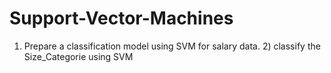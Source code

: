 # Support-Vector-Machines
1) Prepare a classification model using SVM for salary data.  2) classify the Size_Categorie using SVM
